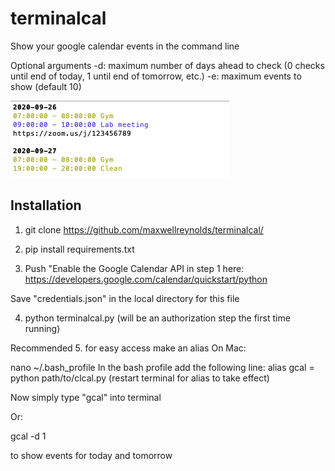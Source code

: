 # terminalcal
Show your google calendar events in the command line

Optional arguments
-d: maximum number of days ahead to check (0 checks until end of today, 1 until end of tomorrow, etc.)
-e: maximum events to show (default 10)


![sample](sample.png)



## Installation

1. git clone https://github.com/maxwellreynolds/terminalcal/

2. pip install requirements.txt

3. Push "Enable the Google Calendar API in step 1 here:
https://developers.google.com/calendar/quickstart/python

Save "credentials.json" in the local directory for this file

4. python terminalcal.py
(will be an authorization step the first time running)

Recommended
5. for easy access make an alias
On Mac:

nano ~/.bash_profile
In the bash profile add the following line:
alias gcal = python path/to/clcal.py
(restart terminal for alias to take effect)



Now simply type "gcal" into terminal

Or:

gcal -d 1

to show events for today and tomorrow
